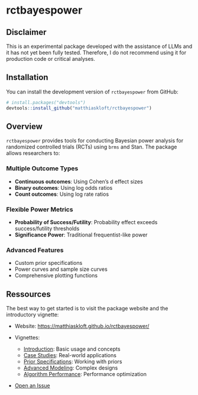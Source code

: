 
<!-- README.md is generated from README.Rmd. Please edit that file -->

# rctbayespower

<!-- badges: start -->

<!-- Note: Badges are placeholders for when the package is published -->

<!-- badges: end -->

## Disclaimer

This is an experimental package developed with the assistance of LLMs
and it has not yet been fully tested. Therefore, I do not recommend
using it for production code or critical analyses.

## Installation

You can install the development version of `rctbayespower` from GitHub:

``` r
# install.packages("devtools")
devtools::install_github("matthiaskloft/rctbayespower")
```

## Overview

`rctbayespower` provides tools for conducting Bayesian power analysis
for randomized controlled trials (RCTs) using `brms` and Stan. The
package allows researchers to:

### Multiple Outcome Types

- **Continuous outcomes**: Using Cohen’s d effect sizes
- **Binary outcomes**: Using log odds ratios
- **Count outcomes**: Using log rate ratios

### Flexible Power Metrics

- **Probability of Success/Futility**: Probability effect exceeds
  success/futility thresholds
- **Significance Power**: Traditional frequentist-like power

### Advanced Features

- Custom prior specifications
- Power curves and sample size curves
- Comprehensive plotting functions

## Ressources

The best way to get started is to visit the package website and the
introductory vignette:

- Website: <https://matthiaskloft.github.io/rctbayespower/>

- Vignettes:

  - [Introduction](https://matthiaskloft.github.io/rctbayespower/articles/01-introduction.html):
    Basic usage and concepts
  - [Case
    Studies](https://matthiaskloft.github.io/rctbayespower/articles/02-case-studies.html):
    Real-world applications
  - [Prior
    Specifications](https://matthiaskloft.github.io/rctbayespower/articles/03-prior-specifications.html):
    Working with priors
  - [Advanced
    Modeling](https://matthiaskloft.github.io/rctbayespower/articles/04-advanced-modeling.html):
    Complex designs
  - [Algorithm
    Performance](https://matthiaskloft.github.io/rctbayespower/articles/05-algorithm-performance.html):
    Performance optimization

- [Open an Issue](https://github.com/matthiaskloft/rctbayespower/issues)
